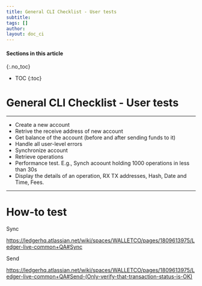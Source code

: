 ```yaml
---
title: General CLI Checklist - User tests
subtitle:
tags: []
author: 
layout: doc_ci
---
```


#### Sections in this article
{:.no_toc}
* TOC
{:toc}

# General CLI Checklist - User tests

<!--
No toc originally here
-->

---

- Create a new account
- Retrive the receive address of new account
- Get balance of the account (before and after sending funds to it)
- Handle all user-level errors
- Synchronize account
- Retrieve operations
- Performance test. E.g., Synch acoount holding 1000 operations in less than 30s
- Display the details of an operation, RX TX addresses, Hash, Date and Time, Fees.

---

# How-to test

Sync

 https://ledgerhq.atlassian.net/wiki/spaces/WALLETCO/pages/1809613975/Ledger-live-common+QA#Sync

Send

https://ledgerhq.atlassian.net/wiki/spaces/WALLETCO/pages/1809613975/Ledger-live-common+QA#Send-(Only-verify-that-transaction-status-is-OK)
